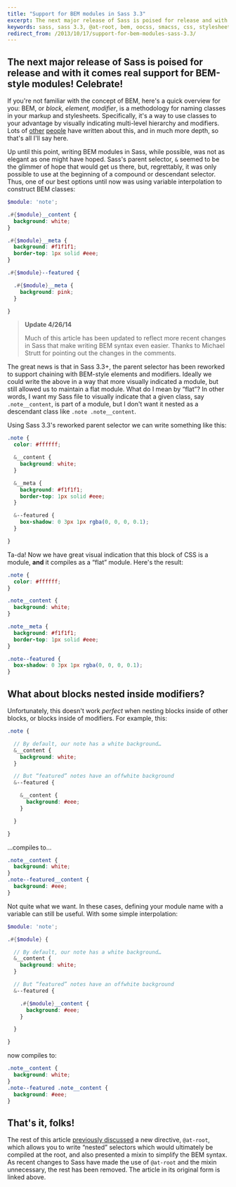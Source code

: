 ```yaml
---
title: "Support for BEM modules in Sass 3.3"
excerpt: The next major release of Sass is poised for release and with it comes real support for BEM-style modules!
keywords: sass, sass 3.3, @at-root, bem, oocss, smacss, css, stylesheets
redirect_from: /2013/10/17/support-for-bem-modules-sass-3.3/
---
```


## The next major release of Sass is poised for release and with it comes real support for BEM-style modules! Celebrate!

If you're not familiar with the concept of BEM, here's a quick overview for you:
BEM, or *block, element, modifier*, is a methodology for naming classes in your
markup and stylesheets. Specifically, it's a way to use classes to your
advantage by visually indicating multi-level hierarchy and modifiers. Lots of
[other](http://csswizardry.com/2013/01/mindbemding-getting-your-head-round-bem-syntax/)
[people](http://coding.smashingmagazine.com/2012/04/16/a-new-front-end-methodology-bem/)
have written about this, and in much more depth, so that's all I'll say here.

Up until this point, writing BEM modules in Sass, while possible, was not as
elegant as one might have hoped. Sass's parent selector, ```&``` seemed to be
the glimmer of hope that would get us there, but, regrettably, it was only
possible to use at the beginning of a compound or descendant selector. Thus, one
of our best options until now was using variable interpolation to construct BEM
classes:

```scss
$module: 'note';

.#{$module}__content {
  background: white;
}

.#{$module}__meta {
  background: #f1f1f1;
  border-top: 1px solid #eee;
}

.#{$module}--featured {

  .#{$module}__meta {
    background: pink;
  }

}
```

> **Update 4/26/14**
>
> Much of this article has been updated to reflect more recent changes in Sass
> that make writing BEM syntax even easier. Thanks to Michael Strutt for
> pointing out the changes in the comments.

The great news is that in Sass 3.3+, the parent selector has been reworked to
support chaining with BEM-style elements and modifiers. Ideally we could write
the above in a way that more visually indicated a module, but still allowed us
to maintain a flat module. What do I mean by “flat”? In other words, I want my
Sass file to visually indicate that a given class, say ```.note__content```, is
part of a module, but I don't want it nested as a descendant class like ```.note
.note__content```.

Using Sass 3.3's reworked parent selector we can write something like this:

```scss
.note {
  color: #ffffff;

  &__content {
    background: white;
  }

  &__meta {
    background: #f1f1f1;
    border-top: 1px solid #eee;
  }

  &--featured {
    box-shadow: 0 3px 1px rgba(0, 0, 0, 0.1);
  }

}
```

Ta-da! Now we have great visual indication that this block of CSS is a module,
**and** it compiles as a “flat” module. Here's the result:

```css
.note {
  color: #ffffff;
}

.note__content {
  background: white;
}

.note__meta {
  background: #f1f1f1;
  border-top: 1px solid #eee;
}

.note--featured {
  box-shadow: 0 3px 1px rgba(0, 0, 0, 0.1);
}
```

## What about blocks nested inside modifiers?

Unfortunately, this doesn't work *perfect* when nesting blocks inside of other
blocks, or blocks inside of modifiers. For example, this:

```scss
.note {

  // By default, our note has a white background…
  &__content {
    background: white;
  }

  // But “featured” notes have an offwhite background
  &--featured {

    &__content {
      background: #eee;
    }

  }

}
```

…compiles to…

```css
.note__content {
  background: white;
}
.note--featured__content {
  background: #eee;
}
```

Not quite what we want. In these cases, defining your module name with a variable
can still be useful. With some simple interpolation:

```scss
$module: 'note';

.#{$module} {

  // By default, our note has a white background…
  &__content {
    background: white;
  }

  // But “featured” notes have an offwhite background
  &--featured {

    .#{$module}__content {
      background: #eee;
    }

  }

}
```

now compiles to:

```css
.note__content {
  background: white;
}
.note--featured .note__content {
  background: #eee;
}
```

## That's it, folks!

The rest of this article [previously discussed](https://github.com/mikefowler/mikefowler.github.io/blob/3ad23f0a7f7e877b21bcdd83a7a36a4b3f27732d/_posts/2013-10-17-support-for-bem-modules-sass-3.3.md)
a new directive, `@at-root`, which allows you to write “nested” selectors which
would ultimately be compiled at the root, and also presented a mixin to
simplify the BEM syntax. As recent changes to Sass have made the use of
`@at-root` and the mixin unnecessary, the rest has been removed. The article
in its original form is linked above.
